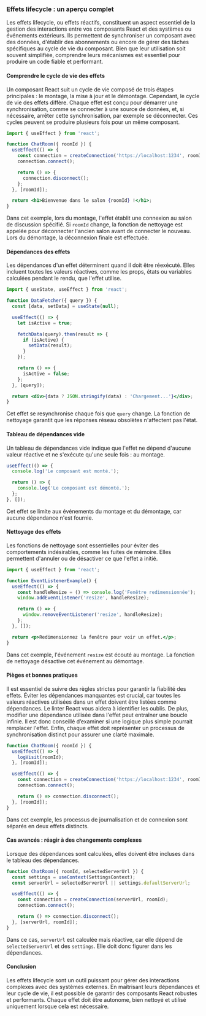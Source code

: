 ### Effets lifecycle : un aperçu complet

Les effets lifecycle, ou effets réactifs, constituent un aspect essentiel de la gestion des interactions entre vos composants React et des systèmes ou événements extérieurs. Ils permettent de synchroniser un composant avec des données, d'établir des abonnements ou encore de gérer des tâches spécifiques au cycle de vie du composant. Bien que leur utilisation soit souvent simplifiée, comprendre leurs mécanismes est essentiel pour produire un code fiable et performant.

#### Comprendre le cycle de vie des effets

Un composant React suit un cycle de vie composé de trois étapes principales : le montage, la mise à jour et le démontage. Cependant, le cycle de vie des effets diffère. Chaque effet est conçu pour démarrer une synchronisation, comme se connecter à une source de données, et, si nécessaire, arrêter cette synchronisation, par exemple se déconnecter. Ces cycles peuvent se produire plusieurs fois pour un même composant.

```jsx
import { useEffect } from 'react';

function ChatRoom({ roomId }) {
  useEffect(() => {
    const connection = createConnection('https://localhost:1234', roomId);
    connection.connect();

    return () => {
      connection.disconnect();
    };
  }, [roomId]);

  return <h1>Bienvenue dans le salon {roomId} !</h1>;
}
```

Dans cet exemple, lors du montage, l'effet établit une connexion au salon de discussion spécifié. Si `roomId` change, la fonction de nettoyage est appelée pour déconnecter l'ancien salon avant de connecter le nouveau. Lors du démontage, la déconnexion finale est effectuée.

#### Dépendances des effets

Les dépendances d'un effet déterminent quand il doit être réexécuté. Elles incluent toutes les valeurs réactives, comme les props, états ou variables calculées pendant le rendu, que l'effet utilise.

```jsx
import { useState, useEffect } from 'react';

function DataFetcher({ query }) {
  const [data, setData] = useState(null);

  useEffect(() => {
    let isActive = true;

    fetchData(query).then(result => {
      if (isActive) {
        setData(result);
      }
    });

    return () => {
      isActive = false;
    };
  }, [query]);

  return <div>{data ? JSON.stringify(data) : 'Chargement...'}</div>;
}
```

Cet effet se resynchronise chaque fois que `query` change. La fonction de nettoyage garantit que les réponses réseau obsolètes n'affectent pas l'état.

#### Tableau de dépendances vide

Un tableau de dépendances vide indique que l'effet ne dépend d'aucune valeur réactive et ne s'exécute qu'une seule fois : au montage.

```jsx
useEffect(() => {
  console.log('Le composant est monté.');

  return () => {
    console.log('Le composant est démonté.');
  };
}, []);
```

Cet effet se limite aux événements du montage et du démontage, car aucune dépendance n'est fournie.

#### Nettoyage des effets

Les fonctions de nettoyage sont essentielles pour éviter des comportements indésirables, comme les fuites de mémoire. Elles permettent d'annuler ou de désactiver ce que l'effet a initié.

```jsx
import { useEffect } from 'react';

function EventListenerExample() {
  useEffect(() => {
    const handleResize = () => console.log('Fenêtre redimensionnée');
    window.addEventListener('resize', handleResize);

    return () => {
      window.removeEventListener('resize', handleResize);
    };
  }, []);

  return <p>Redimensionnez la fenêtre pour voir un effet.</p>;
}
```

Dans cet exemple, l'événement `resize` est écouté au montage. La fonction de nettoyage désactive cet événement au démontage.

#### Pièges et bonnes pratiques

Il est essentiel de suivre des règles strictes pour garantir la fiabilité des effets. Éviter les dépendances manquantes est crucial, car toutes les valeurs réactives utilisées dans un effet doivent être listées comme dépendances. Le linter React vous aidera à identifier les oublis. De plus, modifier une dépendance utilisée dans l'effet peut entraîner une boucle infinie. Il est donc conseillé d’examiner si une logique plus simple pourrait remplacer l'effet. Enfin, chaque effet doit représenter un processus de synchronisation distinct pour assurer une clarté maximale.

```jsx
function ChatRoom({ roomId }) {
  useEffect(() => {
    logVisit(roomId);
  }, [roomId]);

  useEffect(() => {
    const connection = createConnection('https://localhost:1234', roomId);
    connection.connect();

    return () => connection.disconnect();
  }, [roomId]);
}
```

Dans cet exemple, les processus de journalisation et de connexion sont séparés en deux effets distincts.

#### Cas avancés : réagir à des changements complexes

Lorsque des dépendances sont calculées, elles doivent être incluses dans le tableau des dépendances.

```jsx
function ChatRoom({ roomId, selectedServerUrl }) {
  const settings = useContext(SettingsContext);
  const serverUrl = selectedServerUrl || settings.defaultServerUrl;

  useEffect(() => {
    const connection = createConnection(serverUrl, roomId);
    connection.connect();

    return () => connection.disconnect();
  }, [serverUrl, roomId]);
}
```

Dans ce cas, `serverUrl` est calculée mais réactive, car elle dépend de `selectedServerUrl` et des `settings`. Elle doit donc figurer dans les dépendances.

#### Conclusion

Les effets lifecycle sont un outil puissant pour gérer des interactions complexes avec des systèmes externes. En maîtrisant leurs dépendances et leur cycle de vie, il est possible de garantir des composants React robustes et performants. Chaque effet doit être autonome, bien nettoyé et utilisé uniquement lorsque cela est nécessaire.